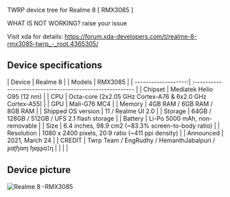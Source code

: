 TWRP device tree for Realme 8 [ RMX3085 ]
  
WHAT IS NOT WORKING? raise your issue

Visit xda for details: https://forum.xda-developers.com/t/realme-8-rmx3085-twrp_-_root.4365305/

## Device specifications

| Device              | Realme 8   |
| Models              | RMX3085    |
| -------------------:| :-------------------------------------------------------- |
| Chipset             | Mediatek Helio G95 (12 nm)                                |
| CPU                 | Octa-core (2x2.05 GHz Cortex-A76 & 6x2.0 GHz Cortex-A55)  |
| GPU                 | Mali-G76 MC4                                              |
| Memory              | 4GB RAM / 6GB RAM /  8GB RAM                              |
| Shipped OS version  | 11  / Realme UI 2.0                                       |
| Storage             | 64GB / 128GB / 512GB / UFS 2.1 flash storage              |
| Battery             | Li-Po 5000 mAh, non-removable                             |
| Size                | 6.4 inches, 98.9 cm2 (~83.3% screen-to-body ratio)        |
| Resolution          | 1080 x 2400 pixels, 20:9 ratio (~411 ppi density)         |
| Announced           |      2021, March 24                                       |
| CREDIT              |  Twrp Team / EngRudhy / HemanthJabalpuri /ʂɑʈɧɑɱ ɧʋʂʂɑꀤɳ  |
|                     |                                                           |

## Device picture

![ Realme 8 -RMX3085 ](https://www.gizmochina.com/wp-content/uploads/2021/03/realme-8-pro-black-1.png)

